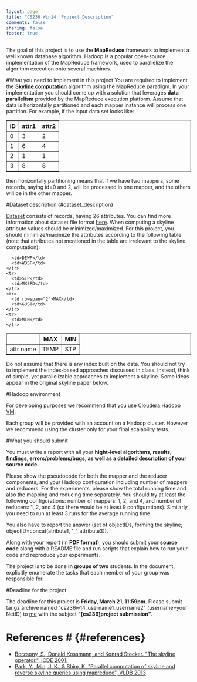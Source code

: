 ```yaml
---
layout: page
title: "CS236 Win14: Project Description"
comments: false
sharing: false
footer: true
---
```

The goal of this project is to use the **MapReduce** framework to implement a well known database algorithm.
Hadoop is a popular open-source implementation of the MapReduce framework, used to parallelize the algorithm execution onto several machines.

#What you need to implement in this project
You are required to implement the [**Skyline computation**](#references) algorithm using the MapReduce paradigm.
In your implementation you should come up with a solution that leverages **data parallelism** provided by the MapReduce execution platform. Assume that data is horizontally partitioned 
and each mapper instance will process one partition. For example, if the input data set looks like:

<table border="1">
  <thead>
    <tr>
      <th>ID</th>
      <th>attr1</th>
      <th>attr2</th>
    </tr>
  </thead>
  <tbody>
    <tr>
      <td>0</td>
      <td>3</td>
      <td>2</td>
    </tr>
    <tr>
      <td>1</td>
      <td>6</td>
      <td>4</td>
    </tr>
    <tr>
      <td>2</td>
      <td>1</td>
      <td>1</td>
    </tr>
    <tr>
      <td>3</td>
      <td>8</td>
      <td>8</td>
    </tr>
  </tbody>
</table>

then horizontally partitioning means that if we have two mappers, some records, saying id=0 and 2, will be processed in one mapper, and the others will be in the other mapper.

#Dataset description {#dataset_description}

[Dataset](/files/gsod_aggregated.tar.gz) consists of records, having 26 attributes. You can find more information about dataset file format [here](/files/gsod_readme.txt). When computing a skyline attribute values should be minimized/maximized. For this project,
you should minimize/maximize the attributes according to the following table (note that attributes not mentioned in the table are irrelevant to the skyline computation):  

<table border="1">
 <thead>
    <tr>
      <th>&nbsp;</th>
      <th>MAX</th>
      <th>MIN</th>
    </tr>
  </thead>
  <tbody>
    <tr>
      <td rowspan="5">attr name</td>
      <td>TEMP</td>
      <td>STP</td>
    </tr>
    <tr>
      
      <td>DEWP</td>
      <td>WDSP</td>
    </tr>
    <tr>
      <td>SLP</td>
      <td>MXSPD</td>
    </tr>
    <tr>
      <td rowspan="2">MAX</td>
      <td>GUST</td>
    </tr>
    <tr>
      <td>MIN</td>
    </tr>
  </tbody>
</table>

Do not assume that there is any index built on the data. You should not try to implement the index-based approaches discussed in class. Instead, think of simple, yet parallelizable
approaches to implement a skyline. Some ideas appear in the original skyline paper below.

#Hadoop environment

For developing purposes we recommend that you use [Cloudera Hadoop VM](https://ccp.cloudera.com/display/SUPPORT/Cloudera's+Hadoop+Demo+VM+for+CDH4).

Each group will be provided with an account on a Hadoop cluster. However we recommend using the cluster only for your final scalability tests.

#What you should submit

You must write a report with all your **hight-level algorithms, results, findings, errors/problems/bugs, as well as a detailed description of your source code**.

Please show the pseudocode for both the mapper and the reducer components, and your Hadoop configuration including number of mappers and reducers. For the experiments, please 
show the total running time and also the mapping and reducing time separately. You should try at least the following configurations: number of mappers: 1, 2, and 4, and 
number of reducers: 1, 2, and 4 (so there would be at least 9 configurations). Similarly, you need to run at least 3 runs for the average running time.

You also have to report the answer (set of objectIDs, forming the skyline; objectID=concat(atribute1, '_', attribute3)).

Along with your report (in **PDF format**), you should submit your **source code** along with a README file and run scripts that explain how to run your code and reproduce your experiments.

The project is to be done **in groups of two** students. In the document, explicitly enumerate the tasks that each member of your group was responsible for.

#Deadline for the project

The deadline for this project is **Friday, March 21, 11:59pm**. Please submit tar.gz archive named "cs236w14_username1_username2" (username=your NetID) to [me](/#contacts)  with the subject **"[cs236]project submission"**.

# References # {#references}
- [Borzsony, S., Donald Kossmann, and Konrad Stocker. "The skyline operator.", ICDE 2001.](http://ieeexplore.ieee.org/xpls/abs_all.jsp?arnumber=914855)
- [Park, Y., Min, J. K., & Shim, K. "Parallel computation of skyline and reverse skyline queries using mapreduce", VLDB 2013](http://dl.acm.org/citation.cfm?id=2556580)
